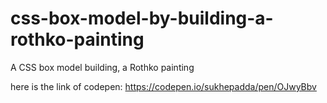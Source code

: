 # css-box-model-by-building-a-rothko-painting
A CSS box model building, a Rothko painting


here is the link of codepen: https://codepen.io/sukhepadda/pen/OJwyBbv
